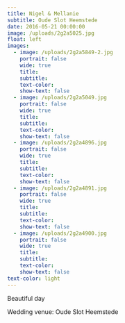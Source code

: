 ```yaml
---
title: Nigel & Mellanie
subtitle: Oude Slot Heemstede
date: 2016-05-21 00:00:00
image: /uploads/2g2a5025.jpg
float: left
images:
  - image: /uploads/2g2a5849-2.jpg
    portrait: false
    wide: true
    title:
    subtitle:
    text-color:
    show-text: false
  - image: /uploads/2g2a5049.jpg
    portrait: false
    wide: true
    title:
    subtitle:
    text-color:
    show-text: false
  - image: /uploads/2g2a4896.jpg
    portrait: false
    wide: true
    title:
    subtitle:
    text-color:
    show-text: false
  - image: /uploads/2g2a4891.jpg
    portrait: false
    wide: true
    title:
    subtitle:
    text-color:
    show-text: false
  - image: /uploads/2g2a4900.jpg
    portrait: false
    wide: true
    title:
    subtitle:
    text-color:
    show-text: false
text-color: light
---
```


Beautiful day

Wedding venue: Oude Slot Heemstede